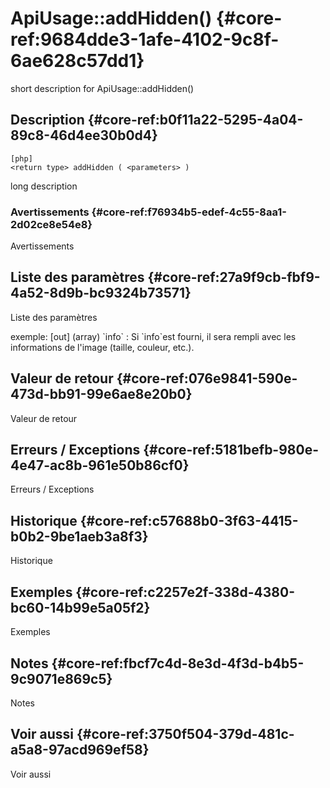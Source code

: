 # ApiUsage::addHidden() {#core-ref:9684dde3-1afe-4102-9c8f-6ae628c57dd1}

<div class="short-description">
<span class="fixme template">short description for ApiUsage::addHidden()</span>
</div>
<!--
<div class="applicability">
Obsolète depuis #.#.#
</div>
-->

## Description {#core-ref:b0f11a22-5295-4a04-89c8-46d4ee30b0d4}

    [php]
    <return type> addHidden ( <parameters> )

<span class="fixme template">long description</span>

### Avertissements {#core-ref:f76934b5-edef-4c55-8aa1-2d02ce8e54e8}

<span class="fixme template">Avertissements</span>

## Liste des paramètres {#core-ref:27a9f9cb-fbf9-4a52-8d9b-bc9324b73571}

<span class="fixme template">Liste des paramètres</span>

<div class="fixme template">
exemple:  
[out] (array) `info`
:   Si `info`est fourni, il sera rempli avec les informations de l'image (taille, couleur, etc.).
</div>

## Valeur de retour {#core-ref:076e9841-590e-473d-bb91-99e6ae8e20b0}

<span class="fixme template">Valeur de retour</span>

## Erreurs / Exceptions {#core-ref:5181befb-980e-4e47-ac8b-961e50b86cf0}

<span class="fixme template">Erreurs / Exceptions</span>

## Historique {#core-ref:c57688b0-3f63-4415-b0b2-9be1aeb3a8f3}

<span class="fixme template">Historique</span>

## Exemples {#core-ref:c2257e2f-338d-4380-bc60-14b99e5a05f2}

<span class="fixme template">Exemples</span>

## Notes {#core-ref:fbcf7c4d-8e3d-4f3d-b4b5-9c9071e869c5}

<span class="fixme template">Notes</span>

## Voir aussi {#core-ref:3750f504-379d-481c-a5a8-97acd969ef58}

<span class="fixme template">Voir aussi</span>

